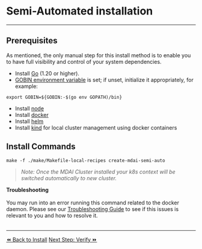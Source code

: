 # Semi-Automated installation
----

## Prerequisites

As mentioned, the only manual step for this install method is to enable you to have full visibility and control of your system dependencies.

- Install [Go](https://go.dev/dl/) (1.20 or higher).
- [GOBIN environment variable](https://pkg.go.dev/cmd/go#hdr-Environment_variables) is set; if unset, initialize it appropriately, for example:

 ```shell
 export GOBIN=${GOBIN:-$(go env GOPATH)/bin}
 ```

- Install [node](https://nodejs.org/en/download)
- Install [docker](https://www.docker.com/get-started/)
- Install [helm](https://helm.sh/docs/intro/install/)
- Install [kind](https://kind.sigs.k8s.io/docs/user/quick-start/) for local cluster management using docker containers

## Install Commands

```shell
make -f ./make/Makefile-local-recipes create-mdai-semi-auto
```

>_Note: Once the MDAI Cluster installed your k8s context will be switched automatically to new cluster._

<div class="warning">
  <b>Troubleshooting</b><br /><br />
  You may run into an error running this command related to the docker daemon. Please see our <a href="../../troubleshooting.md#docker-daemon-not-started" target="_blank">Troubleshooting Guide</a> to see if this issues is relevant to you and how to resolve it. 
</div>

<br />

----

  <span class="left"><a href="./install.md">⏪ Back to Install</a></span>
  <span class="right"><a href="./verify.md">Next Step: Verify ⏩</a></span>
